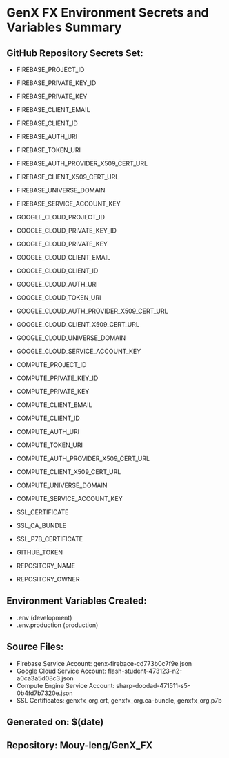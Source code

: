 # GenX FX Environment Secrets and Variables Summary

## GitHub Repository Secrets Set:
- FIREBASE_PROJECT_ID
- FIREBASE_PRIVATE_KEY_ID
- FIREBASE_PRIVATE_KEY
- FIREBASE_CLIENT_EMAIL
- FIREBASE_CLIENT_ID
- FIREBASE_AUTH_URI
- FIREBASE_TOKEN_URI
- FIREBASE_AUTH_PROVIDER_X509_CERT_URL
- FIREBASE_CLIENT_X509_CERT_URL
- FIREBASE_UNIVERSE_DOMAIN
- FIREBASE_SERVICE_ACCOUNT_KEY

- GOOGLE_CLOUD_PROJECT_ID
- GOOGLE_CLOUD_PRIVATE_KEY_ID
- GOOGLE_CLOUD_PRIVATE_KEY
- GOOGLE_CLOUD_CLIENT_EMAIL
- GOOGLE_CLOUD_CLIENT_ID
- GOOGLE_CLOUD_AUTH_URI
- GOOGLE_CLOUD_TOKEN_URI
- GOOGLE_CLOUD_AUTH_PROVIDER_X509_CERT_URL
- GOOGLE_CLOUD_CLIENT_X509_CERT_URL
- GOOGLE_CLOUD_UNIVERSE_DOMAIN
- GOOGLE_CLOUD_SERVICE_ACCOUNT_KEY

- COMPUTE_PROJECT_ID
- COMPUTE_PRIVATE_KEY_ID
- COMPUTE_PRIVATE_KEY
- COMPUTE_CLIENT_EMAIL
- COMPUTE_CLIENT_ID
- COMPUTE_AUTH_URI
- COMPUTE_TOKEN_URI
- COMPUTE_AUTH_PROVIDER_X509_CERT_URL
- COMPUTE_CLIENT_X509_CERT_URL
- COMPUTE_UNIVERSE_DOMAIN
- COMPUTE_SERVICE_ACCOUNT_KEY

- SSL_CERTIFICATE
- SSL_CA_BUNDLE
- SSL_P7B_CERTIFICATE
- GITHUB_TOKEN
- REPOSITORY_NAME
- REPOSITORY_OWNER

## Environment Variables Created:
- .env (development)
- .env.production (production)

## Source Files:
- Firebase Service Account: genx-firebace-cd773b0c7f9e.json
- Google Cloud Service Account: flash-student-473123-n2-a0ca3a5d08c3.json
- Compute Engine Service Account: sharp-doodad-471511-s5-0b4fd7b7320e.json
- SSL Certificates: genxfx_org.crt, genxfx_org.ca-bundle, genxfx_org.p7b

## Generated on: $(date)
## Repository: Mouy-leng/GenX_FX
